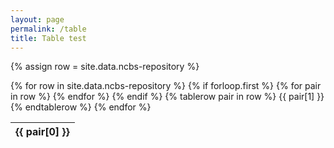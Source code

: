 ```yaml
---
layout: page
permalink: /table
title: Table test
---
```


{% assign row = site.data.ncbs-repository %}

<table>
  {% for row in site.data.ncbs-repository %}
    {% if forloop.first %}
    <thead>
      <tr>
        {% for pair in row %}
          <th>{{ pair[0] }}</th>
        {% endfor %}
      </tr>
    </thead>
    {% endif %}
    <tbody>
      {% tablerow pair in row %}
        {{ pair[1] }}
      {% endtablerow %}
    </tbody>
  {% endfor %}
</table>
